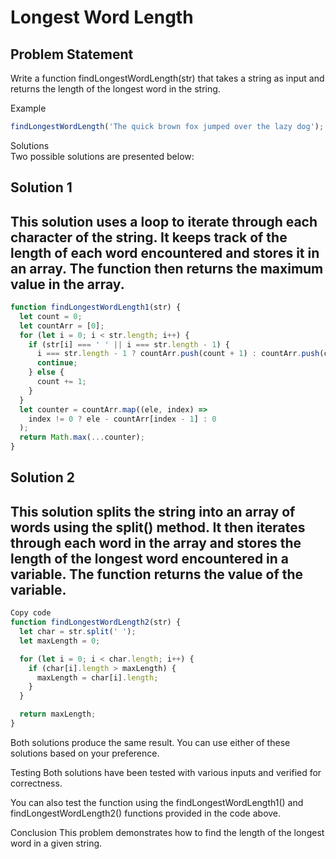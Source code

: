 # Longest Word Length
## Problem Statement <br>
Write a function findLongestWordLength(str) that takes a string as input and returns the length of the longest word in the string.

Example
```js
findLongestWordLength('The quick brown fox jumped over the lazy dog'); // 6
```

Solutions <br>
Two possible solutions are presented below:
<br>

Solution 1
---
This solution uses a loop to iterate through each character of the string. It keeps track of the length of each word encountered and stores it in an array. The function then returns the maximum value in the array.
---

```js
function findLongestWordLength1(str) {
  let count = 0;
  let countArr = [0];
  for (let i = 0; i < str.length; i++) {
    if (str[i] === ' ' || i === str.length - 1) {
      i === str.length - 1 ? countArr.push(count + 1) : countArr.push(count);
      continue;
    } else {
      count += 1;
    }
  }
  let counter = countArr.map((ele, index) =>
    index != 0 ? ele - countArr[index - 1] : 0
  );
  return Math.max(...counter);
}
```

Solution 2
---
This solution splits the string into an array of words using the split() method. It then iterates through each word in the array and stores the length of the longest word encountered in a variable. The function returns the value of the variable.
---

```js
Copy code
function findLongestWordLength2(str) {
  let char = str.split(' ');
  let maxLength = 0;

  for (let i = 0; i < char.length; i++) {
    if (char[i].length > maxLength) {
      maxLength = char[i].length;
    }
  }

  return maxLength;
}
```

Both solutions produce the same result. You can use either of these solutions based on your preference.

Testing
Both solutions have been tested with various inputs and verified for correctness.

You can also test the function using the findLongestWordLength1() and findLongestWordLength2() functions provided in the code above.

Conclusion
This problem demonstrates how to find the length of the longest word in a given string.
